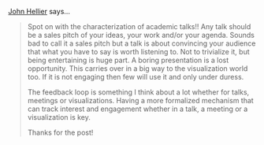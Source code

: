 <a href="http://quinmoto.com" rel="nofollow noopener" target="_blank">John Hellier</a> says…
>	Spot on with the characterization of academic talks!! Any talk should be a sales pitch of your ideas, your work and/or your agenda.  Sounds bad to call it a sales pitch but a talk is about convincing your audience that what you have to say is worth listening to. Not to trivialize it, but being entertaining is huge part. A boring presentation is a lost opportunity.  This carries over in a big way to the visualization world too. If it is not engaging then few will use it and only under duress. 
>	
>	The feedback loop is something I think about a lot whether for talks, meetings or visualizations. Having a more formalized mechanism that can track interest and engagement whether in a talk, a meeting or a visualization is key. 
>	
>	Thanks for the post!
